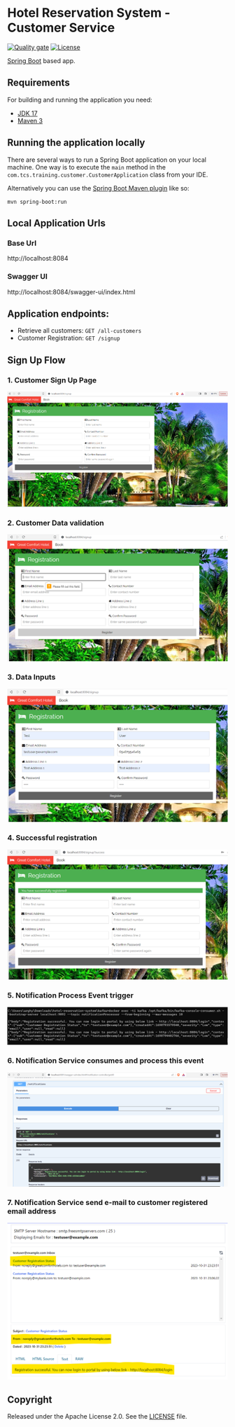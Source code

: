 # Hotel Reservation System - Customer Service

[![Quality gate](https://sonarcloud.io/api/project_badges/quality_gate?project=arghyagiri_hrs-customer-service)](https://sonarcloud.io/summary/new_code?id=arghyagiri_hrs-customer-service)
[![License](http://img.shields.io/:license-apache-blue.svg)](http://www.apache.org/licenses/LICENSE-2.0.html)

[Spring Boot](http://projects.spring.io/spring-boot/) based app.

## Requirements

For building and running the application you need:

- [JDK 17](https://www.oracle.com/java/technologies/javase/jdk17-archive-downloads.html)
- [Maven 3](https://maven.apache.org)

## Running the application locally

There are several ways to run a Spring Boot application on your local machine. One way is to execute the `main` method
in the `com.tcs.training.customer.CustomerApplication` class from your IDE.

Alternatively you can use
the [Spring Boot Maven plugin](https://docs.spring.io/spring-boot/docs/current/reference/html/build-tool-plugins-maven-plugin.html)
like so:

```shell
mvn spring-boot:run
```

## Local Application Urls

### Base Url

http://localhost:8084

### Swagger UI

http://localhost:8084/swagger-ui/index.html

## Application endpoints:

* Retrieve all customers: ```GET /all-customers```
* Customer Registration: ```GET /signup```

## Sign Up Flow

### 1. Customer Sign Up Page
![img.png](readme/img.png)

### 2. Customer Data validation
![img.png](readme/img1.png)

### 3. Data Inputs
![img.png](readme/img2.png)

### 4. Successful registration
![img.png](readme/img3.png)

### 5. Notification Process Event trigger
![img.png](readme/img4.png)

### 6. Notification Service consumes and process this event
![img.png](readme/img6.png)

### 7. Notification Service send e-mail to customer registered email address

![img.png](readme/img5.png)


## Copyright

Released under the Apache License 2.0. See
the [LICENSE](https://github.com/arghyagiri/microservice-e2/blob/main/LICENSE) file.

